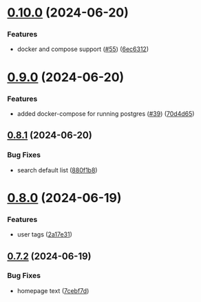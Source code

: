 # [0.10.0](https://github.com/EddieHubCommunity/CreatorsRegistry/compare/v0.9.0...v0.10.0) (2024-06-20)


### Features

* docker and compose support ([#55](https://github.com/EddieHubCommunity/CreatorsRegistry/issues/55)) ([6ec6312](https://github.com/EddieHubCommunity/CreatorsRegistry/commit/6ec6312eccbfa82d1c8ea18f0482c5eb1d109bc7))



# [0.9.0](https://github.com/EddieHubCommunity/CreatorsRegistry/compare/v0.8.1...v0.9.0) (2024-06-20)


### Features

* added docker-compose for running postgres ([#39](https://github.com/EddieHubCommunity/CreatorsRegistry/issues/39)) ([70d4d65](https://github.com/EddieHubCommunity/CreatorsRegistry/commit/70d4d652879235461e8a44aa5d0c67131d93e8af))



## [0.8.1](https://github.com/EddieHubCommunity/CreatorsRegistry/compare/v0.8.0...v0.8.1) (2024-06-20)


### Bug Fixes

* search default list ([880f1b8](https://github.com/EddieHubCommunity/CreatorsRegistry/commit/880f1b861df21108e7f80f5b009b6a9b6b816791))



# [0.8.0](https://github.com/EddieHubCommunity/CreatorsRegistry/compare/v0.7.2...v0.8.0) (2024-06-19)


### Features

* user tags ([2a17e31](https://github.com/EddieHubCommunity/CreatorsRegistry/commit/2a17e310b9c330ae89f051793e53469f74e727dd))



## [0.7.2](https://github.com/EddieHubCommunity/CreatorsRegistry/compare/v0.7.1...v0.7.2) (2024-06-19)


### Bug Fixes

* homepage text ([7cebf7d](https://github.com/EddieHubCommunity/CreatorsRegistry/commit/7cebf7d651399a01654a01a4f168b0419381bb67))



